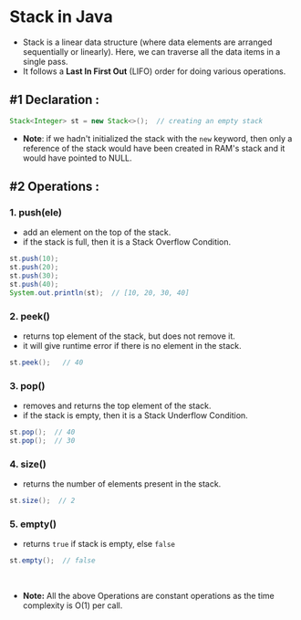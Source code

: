 # Stack in Java

- Stack is a linear data structure (where data elements are arranged sequentially or linearly). Here, we can traverse all the data items in a single pass.
- It follows a **Last In First Out** (LIFO) order for doing various operations.

## #1 Declaration :

```java
Stack<Integer> st = new Stack<>();  // creating an empty stack
```
- **Note**: if we hadn't initialized the stack with the `new` keyword, then only a reference of the stack would have been created in RAM's stack and it would have pointed to NULL. 


## #2 Operations :

### 1. push(ele)
- add an element on the top of the stack.
- if the stack is full, then it is a Stack Overflow Condition.

```java
st.push(10); 
st.push(20);
st.push(30);
st.push(40);
System.out.println(st);  // [10, 20, 30, 40]
```

### 2. peek()
- returns top element of the stack, but does not remove it.
- it will give runtime error if there is no element in the stack.

```java 
st.peek();   // 40
```

### 3. pop()
- removes and returns the top element of the stack.
- if the stack is empty, then it is a Stack Underflow Condition.

```java
st.pop();  // 40
st.pop();  // 30
```

### 4. size()
- returns the number of elements present in the stack.

```java
st.size();  // 2
```

### 5. empty()
- returns `true` if stack is empty, else `false`

```java
st.empty();  // false
```

<br />

- **Note:** All the above Operations are constant operations as the time complexity is O(1) per call.
